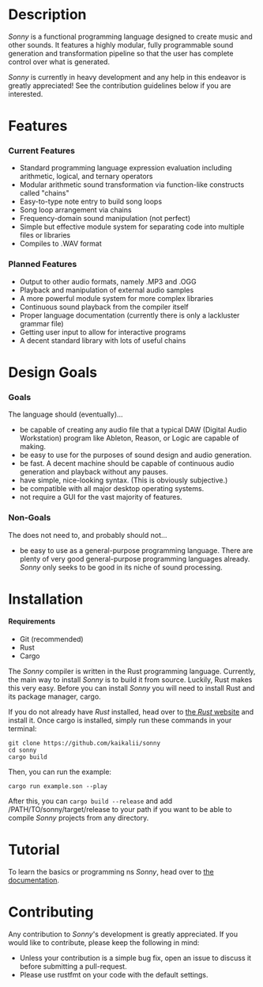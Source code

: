 # Description

*Sonny* is a functional programming language designed to create music and other sounds. It features a highly modular, fully programmable sound generation and transformation pipeline so that the user has complete control over what is generated.

*Sonny* is currently in heavy development and any help in this endeavor is greatly appreciated! See the contribution guidelines below if you are interested.

# Features

### Current Features

* Standard programming language expression evaluation including arithmetic, logical, and ternary operators
* Modular arithmetic sound transformation via function-like constructs called "chains"
* Easy-to-type note entry to build song loops
* Song loop arrangement via chains
* Frequency-domain sound manipulation (not perfect)
* Simple but effective module system for separating code into multiple files or libraries
* Compiles to .WAV format

### Planned Features

* Output to other audio formats, namely .MP3 and .OGG
* Playback and manipulation of external audio samples
* A more powerful module system for more complex libraries
* Continuous sound playback from the compiler itself
* Proper language documentation (currently there is only a lackluster grammar file)
* Getting user input to allow for interactive programs
* A decent standard library with lots of useful chains

# Design Goals

### Goals

The language should (eventually)...

* be capable of creating any audio file that a typical DAW (Digital Audio Workstation) program like Ableton, Reason, or Logic are capable of making.
* be easy to use for the purposes of sound design and audio generation.
* be fast. A decent machine should be capable of continuous audio generation and playback without any pauses.
* have simple, nice-looking syntax. (This is obviously subjective.)
* be compatible with all major desktop operating systems.
* not require a GUI for the vast majority of features.

### Non-Goals

The does not need to, and probably should not...

* be easy to use as a general-purpose programming language. There are plenty of very good general-purpose programming languages already. *Sonny* only seeks to be good in its niche of sound processing.

# Installation

#### Requirements

* Git (recommended)
* Rust
* Cargo

The *Sonny* compiler is written in the Rust programming language. Currently, the main way to install *Sonny* is to build it from source. Luckily, Rust makes this very easy. Before you can install *Sonny* you will need to install Rust and its package manager, cargo.

If you do not already have *Rust* installed, head over to [the *Rust* website](https://www.rust-lang.org/) and install it. Once cargo is installed, simply run these commands in your terminal:
```
git clone https://github.com/kaikalii/sonny
cd sonny
cargo build
```
Then, you can run the example:
```
cargo run example.son --play
```
After this, you can `cargo build --release` and add /PATH/TO/sonny/target/release to your path if you want to be able to compile *Sonny* projects from any directory.

# Tutorial

To learn the basics or programming ns *Sonny*, head over to [the documentation](https://kaikalii.github.io/sonny/).

# Contributing

Any contribution to *Sonny*'s development is greatly appreciated. If you would like to contribute, please keep the following in mind:

* Unless your contribution is a simple bug fix, open an issue to discuss it before submitting a pull-request.
* Please use rustfmt on your code with the default settings.
